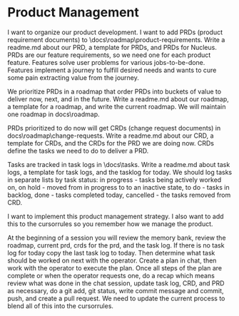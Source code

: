 # Product Management

I want to organize our product development. I want to add PRDs (product requirement documents) to \\docs\\roadmap\\product-requirements. Write a readme.md about our PRD, a template for PRDs, and PRDs for Nucleus. PRDs are our feature requirements, so we need one for each product feature. Features solve user problems for various jobs-to-be-done. Features implement a journey to fulfill desired needs and wants to cure some pain extracting value from the journey.

We prioritize PRDs in a roadmap that order PRDs into buckets of value to deliver now, next, and in the future. Write a readme.md about our roadmap, a template for a roadmap, and write the current roadmap. We will maintain one roadmap in docs\\roadmap.

PRDs prioritized to do now will get CRDs (change request documents) in docs\\roadmap\\change-requests. Write a readme.md about our CRD, a template for CRDs, and the CRDs for the PRD we are doing now. CRDs define the tasks we need to do to deliver a PRD.

Tasks are tracked in task logs in \\docs\\tasks. Write a readme.md about task logs, a template for task logs, and the tasklog for today. We should log tasks in separate lists by task status: in progress - tasks being actively worked on, on hold - moved from in progress to to an inactive state, to do - tasks in backlog, done - tasks completed today, cancelled - the tasks removed from CRD.

I want to implement this product management strategy. I also want to add this to the cursorrules so you remember how we manage the product.

At the beginning of a session you will review the memory bank, review the roadmap, current prd, crds for the prd, and the task log. If there is no task log for today copy the last task log to today. Then determine what task should be worked on next with the operator. Create a plan in chat, then work with the operator to execute the plan. Once all steps of the plan are complete or when the operator requests one, do a recap which means review what was done in the chat session, update task log, CRD, and PRD as necessary, do a git add, git status, write commit message and commit, push, and create a pull request. We need to update the current process to blend all of this into the cursorrules.
